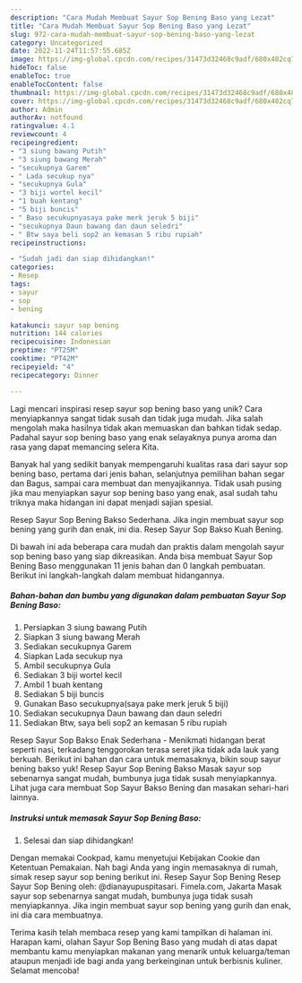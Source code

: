```yaml
---
description: "Cara Mudah Membuat Sayur Sop Bening Baso yang Lezat"
title: "Cara Mudah Membuat Sayur Sop Bening Baso yang Lezat"
slug: 972-cara-mudah-membuat-sayur-sop-bening-baso-yang-lezat
category: Uncategorized
date: 2022-11-24T11:57:55.685Z
image: https://img-global.cpcdn.com/recipes/31473d32468c9adf/680x482cq70/sayur-sop-bening-baso-foto-resep-utama.jpg
hideToc: false
enableToc: true
enableTocContent: false
thumbnail: https://img-global.cpcdn.com/recipes/31473d32468c9adf/680x482cq70/sayur-sop-bening-baso-foto-resep-utama.jpg
cover: https://img-global.cpcdn.com/recipes/31473d32468c9adf/680x482cq70/sayur-sop-bening-baso-foto-resep-utama.jpg
author: Admin
authorAv: notfound
ratingvalue: 4.1
reviewcount: 4
recipeingredient:
- "3 siung bawang Putih"
- "3 siung bawang Merah"
- "secukupnya Garem"
- " Lada secukup nya"
- "secukupnya Gula"
- "3 biji wortel kecil"
- "1 buah kentang"
- "5 biji buncis"
- " Baso secukupnyasaya pake merk jeruk 5 biji"
- "secukupnya Daun bawang dan daun seledri"
- " Btw saya beli sop2 an kemasan 5 ribu rupiah"
recipeinstructions:

- "Sudah jadi dan siap dihidangkan!"
categories:
- Resep
tags:
- sayur
- sop
- bening

katakunci: sayur sop bening 
nutrition: 144 calories
recipecuisine: Indonesian
preptime: "PT25M"
cooktime: "PT42M"
recipeyield: "4"
recipecategory: Dinner

---
```





Lagi mencari inspirasi resep sayur sop bening baso yang unik? Cara menyiapkannya sangat tidak susah dan tidak juga mudah. Jika salah mengolah maka hasilnya tidak akan memuaskan dan bahkan tidak sedap. Padahal sayur sop bening baso yang enak selayaknya punya aroma dan rasa yang dapat memancing selera Kita.





Banyak hal yang sedikit banyak mempengaruhi kualitas rasa dari sayur sop bening baso, pertama dari jenis bahan, selanjutnya pemilihan bahan segar dan Bagus, sampai cara membuat dan menyajikannya. Tidak usah pusing jika mau menyiapkan sayur sop bening baso yang enak,      asal sudah tahu triknya maka hidangan ini dapat menjadi sajian spesial.














Resep Sayur Sop Bening Bakso Sederhana. Jika ingin membuat sayur sop bening yang gurih dan enak, ini dia. Resep Sayur Sop Bakso Kuah Bening.






Di bawah ini ada beberapa cara mudah dan praktis dalam mengolah sayur sop bening baso yang siap dikreasikan. Anda bisa membuat Sayur Sop Bening Baso menggunakan 11 jenis bahan dan 0 langkah pembuatan. Berikut ini langkah-langkah dalam membuat hidangannya.

<!--inarticleads1-->

##### Bahan-bahan dan bumbu yang digunakan dalam pembuatan Sayur Sop Bening Baso:

1. Persiapkan 3 siung bawang Putih
1. Siapkan 3 siung bawang Merah
1. Sediakan secukupnya Garem
1. Siapkan  Lada secukup nya
1. Ambil secukupnya Gula
1. Sediakan 3 biji wortel kecil
1. Ambil 1 buah kentang
1. Sediakan 5 biji buncis
1. Gunakan  Baso secukupnya(saya pake merk jeruk 5 biji)
1. Sediakan secukupnya Daun bawang dan daun seledri
1. Sediakan  Btw, saya beli sop2 an kemasan 5 ribu rupiah


Resep Sayur Sop Bakso Enak Sederhana - Menikmati hidangan berat seperti nasi, terkadang tenggorokan terasa seret jika tidak ada lauk yang berkuah. Berikut ini bahan dan cara untuk memasaknya, bikin soup sayur bening bakso yuk! Resep Sayur Sop Bening Bakso Masak sayur sop sebenarnya sangat mudah, bumbunya juga tidak susah menyiapkannya. Lihat juga cara membuat Sop Sayur Bakso Bening dan masakan sehari-hari lainnya. 

<!--inarticleads2-->

##### Instruksi untuk memasak Sayur Sop Bening Baso:


1. Selesai dan siap dihidangkan!

Dengan memakai Cookpad, kamu menyetujui Kebijakan Cookie dan Ketentuan Pemakaian. Nah bagi Anda yang ingin memasaknya di rumah, simak resep sayur sop bening berikut ini. Resep Sayur Sop Bening Resep Sayur Sop Bening oleh: @dianayupuspitasari. Fimela.com, Jakarta Masak sayur sop sebenarnya sangat mudah, bumbunya juga tidak susah menyiapkannya. Jika ingin membuat sayur sop bening yang gurih dan enak, ini dia cara membuatnya. 

Terima kasih telah membaca resep yang kami tampilkan di halaman ini. Harapan kami, olahan Sayur Sop Bening Baso yang mudah di atas dapat membantu kamu menyiapkan makanan yang menarik untuk keluarga/teman ataupun menjadi ide bagi anda yang berkeinginan untuk berbisnis kuliner. Selamat mencoba!
